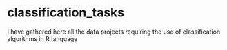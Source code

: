 # classification_tasks
I have gathered here all the data projects requiring the use of classification algorithms in R language

